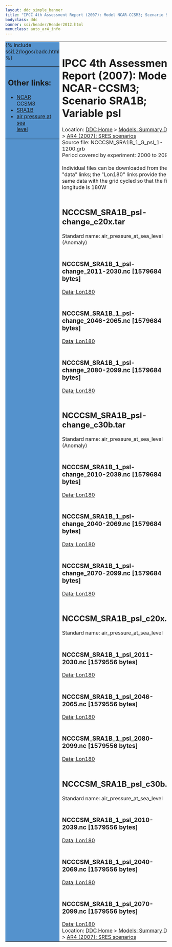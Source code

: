 ```yaml
---
layout: ddc_simple_banner
title: "IPCC 4th Assessment Report (2007): Model NCAR-CCSM3; Scenario SRA1B; Variable psl"
bodyclass: ddc
banner: ssi/header/Header2012.html
menuclass: auto_ar4_info
---
```



<table width="100%" border="0" cellspacing="0" cellpadding="0" style="border-collapse: collapse;">
<tr style="margin:0;padding:0;border:0;">
<td style="margin:0;padding:0;border:0;height:1pt;width:150pt;background:#5492CD;" valign="top" >

<div id="lh-col2" class="auto_ar4_info">
<table class="menumain" bgcolor="#5492CD" cellspacing="0" width="100%" border="0">
<tr><td>
<h2> Other links:</h2>
<ul>
<li><a href="/auto/ar4/model-NCAR-CCSM3.html">NCAR<br/>CCSM3</a></li>
<li><a href="/auto/ar4/scenario-SRA1B.html">SRA1B</a></li>
<li><a href="/auto/ar4/var-air_pressure_at_sea_level.html">air pressure at sea<br/> level</a></li>
</ul>
</td></tr>
{% include ssi12/logos/badc.html %}
</table>
</div>
</td>
<td><h1>IPCC 4th Assessment Report (2007): Model NCAR-CCSM3; Scenario SRA1B; Variable psl</h1>

<!-- Breadcrumb1 -->
<div id="breadcrumb1" align="left">
Location: <a href="/index.html">DDC Home</a> > <a href="/sim/gcm_clim/">Models: Summary Data</a>
> <a href="/sim/gcm_clim/SRES_AR4/index.html">AR4 (2007): SRES scenarios</a>
</div>
<!-- End of Breadcrumb1 -->Source file: NCCCSM_SRA1B_1_G_psl_1-1200.grb
<br/>
Period covered by experiment: 2000 to 2099<br/>
<br/>Individual files can be downloaded from the "data" links; the "Lon180" links provide the same data
         with the grid cycled so that the first longitude is 180W<br/>
<br/><h2>NCCCSM_SRA1B_psl-change_c20x.tar</h2>
Standard name: air_pressure_at_sea_level (Anomaly)<br>
<br/><h3>NCCCSM_SRA1B_1_psl-change_2011-2030.nc [1579684 bytes]</h3>
<a href="http://apps.ipcc-data.org/cgi-bin/downl/ar4_nc/psl/NCCCSM_SRA1B_1_psl-change_2011-2030.nc">Data; </a><a href="http://apps.ipcc-data.org/cgi-bin/downl/ar4_nc/psl/NCCCSM_SRA1B_1_psl-change_2011-2030.cyto180.nc"> Lon180</a><br/>
<br/><h3>NCCCSM_SRA1B_1_psl-change_2046-2065.nc [1579684 bytes]</h3>
<a href="http://apps.ipcc-data.org/cgi-bin/downl/ar4_nc/psl/NCCCSM_SRA1B_1_psl-change_2046-2065.nc">Data; </a><a href="http://apps.ipcc-data.org/cgi-bin/downl/ar4_nc/psl/NCCCSM_SRA1B_1_psl-change_2046-2065.cyto180.nc"> Lon180</a><br/>
<br/><h3>NCCCSM_SRA1B_1_psl-change_2080-2099.nc [1579684 bytes]</h3>
<a href="http://apps.ipcc-data.org/cgi-bin/downl/ar4_nc/psl/NCCCSM_SRA1B_1_psl-change_2080-2099.nc">Data; </a><a href="http://apps.ipcc-data.org/cgi-bin/downl/ar4_nc/psl/NCCCSM_SRA1B_1_psl-change_2080-2099.cyto180.nc"> Lon180</a><br/>
<br/><h2>NCCCSM_SRA1B_psl-change_c30b.tar</h2>
Standard name: air_pressure_at_sea_level (Anomaly)<br>
<br/><h3>NCCCSM_SRA1B_1_psl-change_2010-2039.nc [1579684 bytes]</h3>
<a href="http://apps.ipcc-data.org/cgi-bin/downl/ar4_nc/psl/NCCCSM_SRA1B_1_psl-change_2010-2039.nc">Data; </a><a href="http://apps.ipcc-data.org/cgi-bin/downl/ar4_nc/psl/NCCCSM_SRA1B_1_psl-change_2010-2039.cyto180.nc"> Lon180</a><br/>
<br/><h3>NCCCSM_SRA1B_1_psl-change_2040-2069.nc [1579684 bytes]</h3>
<a href="http://apps.ipcc-data.org/cgi-bin/downl/ar4_nc/psl/NCCCSM_SRA1B_1_psl-change_2040-2069.nc">Data; </a><a href="http://apps.ipcc-data.org/cgi-bin/downl/ar4_nc/psl/NCCCSM_SRA1B_1_psl-change_2040-2069.cyto180.nc"> Lon180</a><br/>
<br/><h3>NCCCSM_SRA1B_1_psl-change_2070-2099.nc [1579684 bytes]</h3>
<a href="http://apps.ipcc-data.org/cgi-bin/downl/ar4_nc/psl/NCCCSM_SRA1B_1_psl-change_2070-2099.nc">Data; </a><a href="http://apps.ipcc-data.org/cgi-bin/downl/ar4_nc/psl/NCCCSM_SRA1B_1_psl-change_2070-2099.cyto180.nc"> Lon180</a><br/>
<br/><h2>NCCCSM_SRA1B_psl_c20x.tar</h2>
Standard name: air_pressure_at_sea_level<br>
<br/><h3>NCCCSM_SRA1B_1_psl_2011-2030.nc [1579556 bytes]</h3>
<a href="http://apps.ipcc-data.org/cgi-bin/downl/ar4_nc/psl/NCCCSM_SRA1B_1_psl_2011-2030.nc">Data; </a><a href="http://apps.ipcc-data.org/cgi-bin/downl/ar4_nc/psl/NCCCSM_SRA1B_1_psl_2011-2030.cyto180.nc"> Lon180</a><br/>
<br/><h3>NCCCSM_SRA1B_1_psl_2046-2065.nc [1579556 bytes]</h3>
<a href="http://apps.ipcc-data.org/cgi-bin/downl/ar4_nc/psl/NCCCSM_SRA1B_1_psl_2046-2065.nc">Data; </a><a href="http://apps.ipcc-data.org/cgi-bin/downl/ar4_nc/psl/NCCCSM_SRA1B_1_psl_2046-2065.cyto180.nc"> Lon180</a><br/>
<br/><h3>NCCCSM_SRA1B_1_psl_2080-2099.nc [1579556 bytes]</h3>
<a href="http://apps.ipcc-data.org/cgi-bin/downl/ar4_nc/psl/NCCCSM_SRA1B_1_psl_2080-2099.nc">Data; </a><a href="http://apps.ipcc-data.org/cgi-bin/downl/ar4_nc/psl/NCCCSM_SRA1B_1_psl_2080-2099.cyto180.nc"> Lon180</a><br/>
<br/><h2>NCCCSM_SRA1B_psl_c30b.tar</h2>
Standard name: air_pressure_at_sea_level<br>
<br/><h3>NCCCSM_SRA1B_1_psl_2010-2039.nc [1579556 bytes]</h3>
<a href="http://apps.ipcc-data.org/cgi-bin/downl/ar4_nc/psl/NCCCSM_SRA1B_1_psl_2010-2039.nc">Data; </a><a href="http://apps.ipcc-data.org/cgi-bin/downl/ar4_nc/psl/NCCCSM_SRA1B_1_psl_2010-2039.cyto180.nc"> Lon180</a><br/>
<br/><h3>NCCCSM_SRA1B_1_psl_2040-2069.nc [1579556 bytes]</h3>
<a href="http://apps.ipcc-data.org/cgi-bin/downl/ar4_nc/psl/NCCCSM_SRA1B_1_psl_2040-2069.nc">Data; </a><a href="http://apps.ipcc-data.org/cgi-bin/downl/ar4_nc/psl/NCCCSM_SRA1B_1_psl_2040-2069.cyto180.nc"> Lon180</a><br/>
<br/><h3>NCCCSM_SRA1B_1_psl_2070-2099.nc [1579556 bytes]</h3>
<a href="http://apps.ipcc-data.org/cgi-bin/downl/ar4_nc/psl/NCCCSM_SRA1B_1_psl_2070-2099.nc">Data; </a><a href="http://apps.ipcc-data.org/cgi-bin/downl/ar4_nc/psl/NCCCSM_SRA1B_1_psl_2070-2099.cyto180.nc"> Lon180</a><br/>
<!-- Breadcrumb2 -->
<div id="breadcrumb2" align="left">
Location: <a href="/index.html">DDC Home</a> > <a href="/sim/gcm_clim/">Models: Summary Data</a>
> <a href="/sim/gcm_clim/SRES_AR4/index.html">AR4 (2007): SRES scenarios</a>
</div>
<!-- End of Breadcrumb2 --></td></tr></table>
